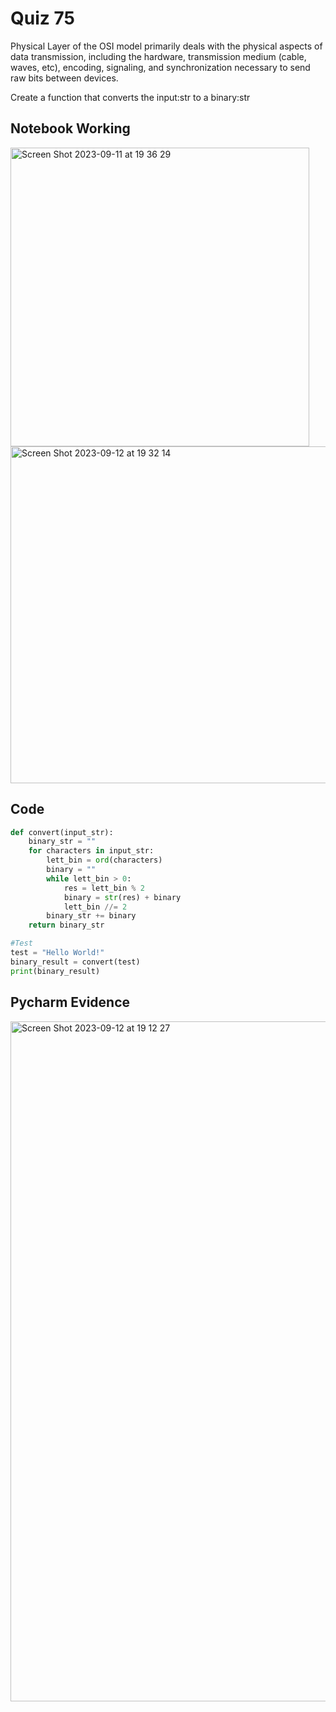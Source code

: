# Quiz 75
Physical Layer of the OSI model primarily deals with the physical aspects of data transmission, including the hardware, transmission medium (cable, waves, etc), encoding, signaling, and synchronization necessary to send raw bits between devices.

Create a function that converts the input:str to a binary:str

## Notebook Working
<img width="478" alt="Screen Shot 2023-09-11 at 19 36 29" src="https://github.com/DaniSofiaG/year_2/assets/111941990/3abe4e5d-8e23-428e-9f30-ab44cb996dab">
<img width="539" alt="Screen Shot 2023-09-12 at 19 32 14" src="https://github.com/DaniSofiaG/year_2/assets/111941990/c552b006-8eed-424b-9c3b-a65963d61299">

## Code
```.py
def convert(input_str):
    binary_str = ""
    for characters in input_str:
        lett_bin = ord(characters)
        binary = ""
        while lett_bin > 0:
            res = lett_bin % 2
            binary = str(res) + binary
            lett_bin //= 2
        binary_str += binary
    return binary_str

#Test
test = "Hello World!"
binary_result = convert(test)
print(binary_result)
```

## Pycharm Evidence
<img width="1088" alt="Screen Shot 2023-09-12 at 19 12 27" src="https://github.com/DaniSofiaG/year_2/assets/111941990/004f02f4-9f2f-4a57-8e1f-7f1c2349344c">

